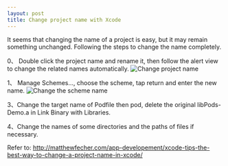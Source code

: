 ```yaml
---
layout: post
title: Change project name with Xcode
---
```


It seems that changing the name of a project is easy, but it may remain something unchanged. Following the steps to change the name completely.

0、 Double click the project name and rename it, then follow the alert view to change the related names automatically.
![Change project name]({{site.baseurl}}/assets/change_project_name/change_project_name.png)  

1、 Manage Schemes..., choose the scheme, tap return and enter the new name.
![Change the scheme name]({{site.baseurl}}/assets/change_project_name/change_scheme_name.png)  

3、Change the target name of Podfile then pod, delete the original libPods-Demo.a in Link Binary with Libraries.

4、Change the names of some directories and the paths of files if necessary.

Refer to: <http://matthewfecher.com/app-developement/xcode-tips-the-best-way-to-change-a-project-name-in-xcode/>
